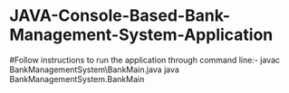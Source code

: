 # JAVA-Console-Based-Bank-Management-System-Application
#Follow instructions to run the application through command line:-
javac BankManagementSystem\BankMain.java
java BankManagementSystem.BankMain
